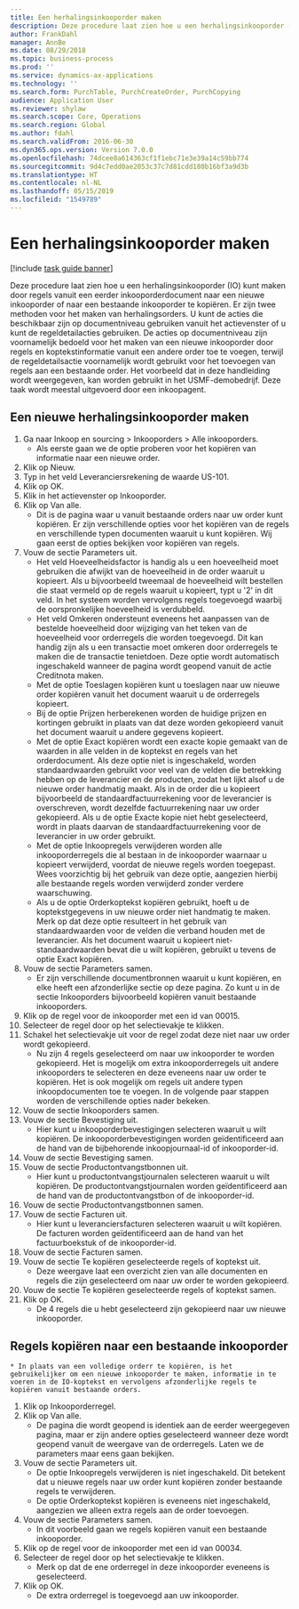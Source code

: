 ```yaml
---
title: Een herhalingsinkooporder maken
description: Deze procedure laat zien hoe u een herhalingsinkooporder (IO) kunt maken door regels vanuit een eerder inkooporderdocument naar een nieuwe inkooporder of naar een bestaande inkooporder te kopiëren.
author: FrankDahl
manager: AnnBe
ms.date: 08/29/2018
ms.topic: business-process
ms.prod: ''
ms.service: dynamics-ax-applications
ms.technology: ''
ms.search.form: PurchTable, PurchCreateOrder, PurchCopying
audience: Application User
ms.reviewer: shylaw
ms.search.scope: Core, Operations
ms.search.region: Global
ms.author: fdahl
ms.search.validFrom: 2016-06-30
ms.dyn365.ops.version: Version 7.0.0
ms.openlocfilehash: 74dcee8a614363cf1f1ebc71e3e39a14c59bb774
ms.sourcegitcommit: 9d4c7edd0ae2053c37c7d81cdd180b16bf3a9d3b
ms.translationtype: HT
ms.contentlocale: nl-NL
ms.lasthandoff: 05/15/2019
ms.locfileid: "1549789"
---
```

# <a name="create-a-repeat-purchase-order"></a>Een herhalingsinkooporder maken

[!include [task guide banner](../../includes/task-guide-banner.md)]

Deze procedure laat zien hoe u een herhalingsinkooporder (IO) kunt maken door regels vanuit een eerder inkooporderdocument naar een nieuwe inkooporder of naar een bestaande inkooporder te kopiëren. Er zijn twee methoden voor het maken van herhalingsorders. U kunt de acties die beschikbaar zijn op documentniveau gebruiken vanuit het actievenster of u kunt de regeldetailacties gebruiken. De acties op documentniveau zijn voornamelijk bedoeld voor het maken van een nieuwe inkooporder door regels en koptekstinformatie vanuit een andere order toe te voegen, terwijl de regeldetailsactie voornamelijk wordt gebruikt voor het toevoegen van regels aan een bestaande order. Het voorbeeld dat in deze handleiding wordt weergegeven, kan worden gebruikt in het USMF-demobedrijf. Deze taak wordt meestal uitgevoerd door een inkoopagent.


## <a name="create-a-new-repeat-purchase-order"></a>Een nieuwe herhalingsinkooporder maken
1. Ga naar Inkoop en sourcing > Inkooporders > Alle inkooporders.
    * Als eerste gaan we de optie proberen voor het kopiëren van informatie naar een nieuwe order.  
2. Klik op Nieuw.
3. Typ in het veld Leveranciersrekening de waarde US-101.
4. Klik op OK.
5. Klik in het actievenster op Inkooporder.
6. Klik op Van alle.
    * Dit is de pagina waar u vanuit bestaande orders naar uw order kunt kopiëren. Er zijn verschillende opties voor het kopiëren van de regels en verschillende typen documenten waaruit u kunt kopiëren. Wij gaan eerst de opties bekijken voor kopiëren van regels.   
7. Vouw de sectie Parameters uit.
    * Het veld Hoeveelheidsfactor is handig als u een hoeveelheid moet gebruiken die afwijkt van de hoeveelheid in de order waaruit u kopieert. Als u bijvoorbeeld tweemaal de hoeveelheid wilt bestellen die staat vermeld op de regels waaruit u kopieert, typt u '2' in dit veld. In het systeem worden vervolgens regels toegevoegd waarbij de oorspronkelijke hoeveelheid is verdubbeld.  
    * Het veld Omkeren ondersteunt eveneens het aanpassen van de bestelde hoeveelheid door wijziging van het teken van de hoeveelheid voor orderregels die worden toegevoegd. Dit kan handig zijn als u een transactie moet omkeren door orderregels te maken die de transactie tenietdoen. Deze optie wordt automatisch ingeschakeld wanneer de pagina wordt geopend vanuit de actie Creditnota maken.  
    * Met de optie Toeslagen kopiëren kunt u toeslagen naar uw nieuwe order kopiëren vanuit het document waaruit u de orderregels kopieert.  
    * Bij de optie Prijzen herberekenen worden de huidige prijzen en kortingen gebruikt in plaats van dat deze worden gekopieerd vanuit het document waaruit u andere gegevens kopieert.  
    * Met de optie Exact kopiëren wordt een exacte kopie gemaakt van de waarden in alle velden in de koptekst en regels van het orderdocument. Als deze optie niet is ingeschakeld, worden standaardwaarden gebruikt voor veel van de velden die betrekking hebben op de leverancier en de producten, zodat het lijkt alsof u de nieuwe order handmatig maakt. Als in de order die u kopieert bijvoorbeeld de standaardfactuurrekening voor de leverancier is overschreven, wordt dezelfde factuurrekening naar uw order gekopieerd. Als u de optie Exacte kopie niet hebt geselecteerd, wordt in plaats daarvan de standaardfactuurrekening voor de leverancier in uw order gebruikt.  
    * Met de optie Inkoopregels verwijderen worden alle inkooporderregels die al bestaan in de inkooporder waarnaar u kopieert verwijderd, voordat de nieuwe regels worden toegepast. Wees voorzichtig bij het gebruik van deze optie, aangezien hierbij alle bestaande regels worden verwijderd zonder verdere waarschuwing.  
    * Als u de optie Orderkoptekst kopiëren gebruikt, hoeft u de koptekstgegevens in uw nieuwe order niet handmatig te maken. Merk op dat deze optie resulteert in het gebruik van standaardwaarden voor de velden die verband houden met de leverancier. Als het document waaruit u kopieert niet-standaardwaarden bevat die u wilt kopiëren, gebruikt u tevens de optie Exact kopiëren.  
8. Vouw de sectie Parameters samen.
    * Er zijn verschillende documentbronnen waaruit u kunt kopiëren, en elke heeft een afzonderlijke sectie op deze pagina. Zo kunt u in de sectie Inkooporders bijvoorbeeld kopiëren vanuit bestaande inkooporders.  
9. Klik op de regel voor de inkooporder met een id van 00015. 
10. Selecteer de regel door op het selectievakje te klikken.
11. Schakel het selectievakje uit voor de regel zodat deze niet naar uw order wordt gekopieerd.
    * Nu zijn 4 regels geselecteerd om naar uw inkooporder te worden gekopieerd. Het is mogelijk om extra inkooporderregels uit andere inkooporders te selecteren en deze eveneens naar uw order te kopiëren. Het is ook mogelijk om regels uit andere typen inkoopdocumenten toe te voegen. In de volgende paar stappen worden de verschillende opties nader bekeken.  
12. Vouw de sectie Inkooporders samen.
13. Vouw de sectie Bevestiging uit.
    * Hier kunt u inkooporderbevestigingen selecteren waaruit u wilt kopiëren. De inkooporderbevestigingen worden geïdentificeerd aan de hand van de bijbehorende inkoopjournaal-id of inkooporder-id.  
14. Vouw de sectie Bevestiging samen.
15. Vouw de sectie Productontvangstbonnen uit.
    * Hier kunt u productontvangstjournalen selecteren waaruit u wilt kopiëren. De productontvangstjournalen worden geïdentificeerd aan de hand van de productontvangstbon of de inkooporder-id.   
16. Vouw de sectie Productontvangstbonnen samen.
17. Vouw de sectie Facturen uit.
    * Hier kunt u leveranciersfacturen selecteren waaruit u wilt kopiëren. De facturen worden geïdentificeerd aan de hand van het factuurboekstuk of de inkooporder-id.   
18. Vouw de sectie Facturen samen.
19. Vouw de sectie Te kopiëren geselecteerde regels of koptekst uit.
    * Deze weergave laat een overzicht zien van alle documenten en regels die zijn geselecteerd om naar uw order te worden gekopieerd.   
20. Vouw de sectie Te kopiëren geselecteerde regels of koptekst samen.
21. Klik op OK.
    * De 4 regels die u hebt geselecteerd zijn gekopieerd naar uw nieuwe inkooporder.   

## <a name="copy-lines-to-an-existing-purchase-order"></a>Regels kopiëren naar een bestaande inkooporder
    * In plaats van een volledige orderr te kopiëren, is het gebruikelijker om een nieuwe inkooporder te maken, informatie in te voeren in de IO-koptekst en vervolgens afzonderlijke regels te kopiëren vanuit bestaande orders.  
1. Klik op Inkooporderregel.
2. Klik op Van alle.
    * De pagina die wordt geopend is identiek aan de eerder weergegeven pagina, maar er zijn andere opties geselecteerd wanneer deze wordt geopend vanuit de weergave van de orderregels. Laten we de parameters maar eens gaan bekijken.   
3. Vouw de sectie Parameters uit.
    * De optie Inkoopregels verwijderen is niet ingeschakeld. Dit betekent dat u nieuwe regels naar uw order kunt kopiëren zonder bestaande regels te verwijderen.   
    * De optie Orderkoptekst kopiëren is eveneens niet ingeschakeld, aangezien we alleen extra regels aan de order toevoegen.   
4. Vouw de sectie Parameters samen.
    * In dit voorbeeld gaan we regels kopiëren vanuit een bestaande inkooporder.   
5. Klik op de regel voor de inkooporder met een id van 00034. 
6. Selecteer de regel door op het selectievakje te klikken.
    * Merk op dat de ene orderregel in deze inkooporder eveneens is geselecteerd.  
7. Klik op OK.
    * De extra orderregel is toegevoegd aan uw inkooporder.  

